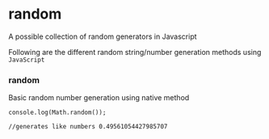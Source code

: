 # random


A possible collection of random generators in Javascript

Following are the different random string/number generation methods using `JavaScript`

### random
Basic random number generation using native method


```
console.log(Math.random());

//generates like numbers 0.49561054427985707
```